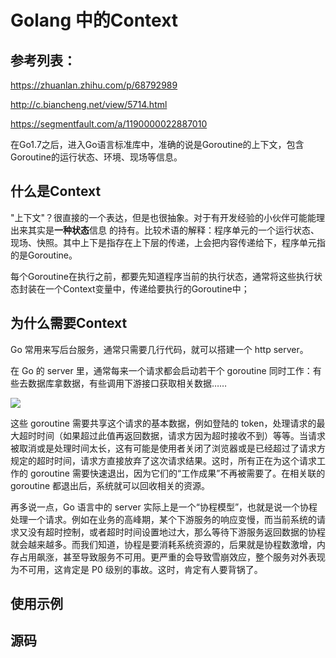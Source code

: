 # Golang 中的Context

## 参考列表：

https://zhuanlan.zhihu.com/p/68792989

http://c.biancheng.net/view/5714.html

https://segmentfault.com/a/1190000022887010



在Go1.7之后，进入Go语言标准库中，准确的说是Goroutine的上下文，包含Goroutine的运行状态、环境、现场等信息。

## 什么是Context

"上下文"？很直接的一个表达，但是也很抽象。对于有开发经验的小伙伴可能能理出来其实是**一种状态**信息 的持有。比较术语的解释：程序单元的一个运行状态、现场、快照。其中上下是指存在上下层的传递，上会把内容传递给下，程序单元指的是Goroutine。



每个Goroutine在执行之前，都要先知道程序当前的执行状态，通常将这些执行状态封装在一个Context变量中，传递给要执行的Goroutine中；



## 为什么需要Context

Go 常用来写后台服务，通常只需要几行代码，就可以搭建一个 http server。

在 Go 的 server 里，通常每来一个请求都会启动若干个 goroutine 同时工作：有些去数据库拿数据，有些调用下游接口获取相关数据……

![](https://pic2.zhimg.com/80/v2-f028da2b74c2ed08718d206c74cc6a9d_720w.jpg)

这些 goroutine 需要共享这个请求的基本数据，例如登陆的 token，处理请求的最大超时时间（如果超过此值再返回数据，请求方因为超时接收不到）等等。当请求被取消或是处理时间太长，这有可能是使用者关闭了浏览器或是已经超过了请求方规定的超时时间，请求方直接放弃了这次请求结果。这时，所有正在为这个请求工作的 goroutine 需要快速退出，因为它们的“工作成果”不再被需要了。在相关联的 goroutine 都退出后，系统就可以回收相关的资源。

再多说一点，Go 语言中的 server 实际上是一个“协程模型”，也就是说一个协程处理一个请求。例如在业务的高峰期，某个下游服务的响应变慢，而当前系统的请求又没有超时控制，或者超时时间设置地过大，那么等待下游服务返回数据的协程就会越来越多。而我们知道，协程是要消耗系统资源的，后果就是协程数激增，内存占用飙涨，甚至导致服务不可用。更严重的会导致雪崩效应，整个服务对外表现为不可用，这肯定是 P0 级别的事故。这时，肯定有人要背锅了。

## 使用示例





## 源码



